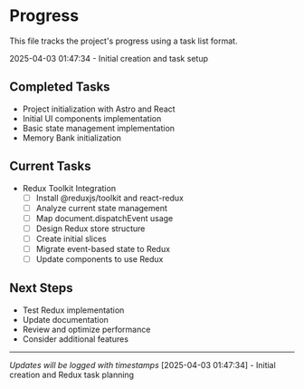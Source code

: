 # Progress

This file tracks the project's progress using a task list format.

2025-04-03 01:47:34 - Initial creation and task setup

## Completed Tasks

* Project initialization with Astro and React
* Initial UI components implementation
* Basic state management implementation
* Memory Bank initialization

## Current Tasks

* Redux Toolkit Integration
  - [ ] Install @reduxjs/toolkit and react-redux
  - [ ] Analyze current state management
  - [ ] Map document.dispatchEvent usage
  - [ ] Design Redux store structure
  - [ ] Create initial slices
  - [ ] Migrate event-based state to Redux
  - [ ] Update components to use Redux

## Next Steps

* Test Redux implementation
* Update documentation
* Review and optimize performance
* Consider additional features

---
*Updates will be logged with timestamps*
[2025-04-03 01:47:34] - Initial creation and Redux task planning